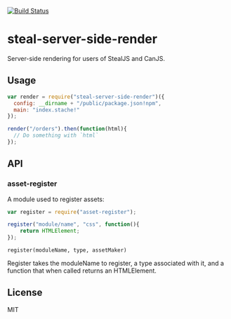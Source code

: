 [![Build Status](https://travis-ci.org/canjs/steal-server-side-render.svg?branch=master)](https://travis-ci.org/canjs/steal-server-side-render)

# steal-server-side-render

Server-side rendering for users of StealJS and CanJS.

## Usage

```js
var render = require("steal-server-side-render")({
  config: __dirname + "/public/package.json!npm",
  main: "index.stache!"
});

render("/orders").then(function(html){
  // Do something with `html`
});
```

## API

### asset-register

A module used to register assets:

```js
var register = require("asset-register");

register("module/name", "css", function(){
	return HTMLElement;
});
```

`register(moduleName, type, assetMaker)`

Register takes the moduleName to register, a type associated with it, and a function that when called returns an HTMLElement.

## License

MIT
